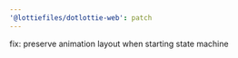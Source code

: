 ```yaml
---
'@lottiefiles/dotlottie-web': patch
---
```


fix: preserve animation layout when starting state machine
